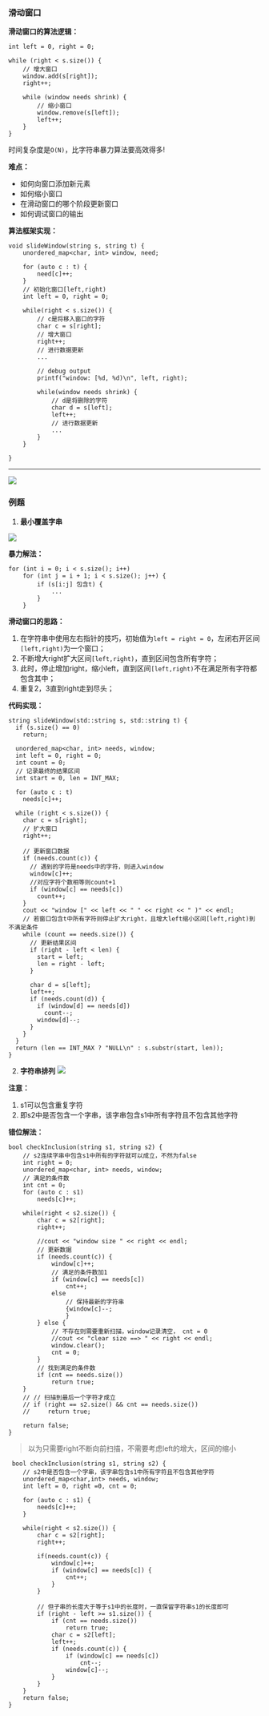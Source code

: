### 滑动窗口

**滑动窗口的算法逻辑：**

```
int left = 0, right = 0;

while (right < s.size()) {
    // 增大窗口
    window.add(s[right]);
    right++;
    
    while (window needs shrink) {
        // 缩小窗口
        window.remove(s[left]);
        left++;
    }
}
```

时间复杂度是`O(N)`，比字符串暴力算法要高效得多!

**难点：**

* 如何向窗口添加新元素
* 如何缩小窗口
* 在滑动窗口的哪个阶段更新窗口
* 如何调试窗口的输出

**算法框架实现：**

```
void slideWindow(string s, string t) {
    unordered_map<char, int> window, need;
    
    for (auto c : t) {
        need[c]++;
    }
    // 初始化窗口[left,right)
    int left = 0, right = 0;

    while(right < s.size()) {
        // c是将移入窗口的字符
        char c = s[right];
        // 增大窗口
        right++;
        // 进行数据更新
        ...

        // debug output
        printf("window: [%d, %d)\n", left, right);

        while(window needs shrink) {
            // d是将删除的字符
            char d = s[left];
            left++;
            // 进行数据更新
            ...
        }
    }

}
```

---

![](https://myimages-wqz.oss-cn-shanghai.aliyuncs.com/intern/202208191503510.png)
### 例题
1. **最小覆盖字串**

![](https://myimages-wqz.oss-cn-shanghai.aliyuncs.com/intern/202209011253860.png)

**暴力解法：**
```
for (int i = 0; i < s.size(); i++)
    for (int j = i + 1; i < s.size(); j++) {
        if (s[i:j] 包含t) {
            ...
        }
    }
```

**滑动窗口的思路：**

1. 在字符串中使用左右指针的技巧，初始值为`left = right = 0`，左闭右开区间`[left,right)`为一个窗口；
2. 不断增大right扩大区间`[left,right)`，直到区间包含所有字符；
3. 此时，停止增加right，缩小left，直到区间`[left,right)`不在满足所有字符都包含其中；
4. 重复2，3直到right走到尽头；

**代码实现：**
```
string slideWindow(std::string s, std::string t) {
  if (s.size() == 0)
    return;

  unordered_map<char, int> needs, window;
  int left = 0, right = 0;
  int count = 0;
  // 记录最终的结果区间
  int start = 0, len = INT_MAX;

  for (auto c : t)
    needs[c]++;

  while (right < s.size()) {
    char c = s[right];
    // 扩大窗口
    right++;

    // 更新窗口数据
    if (needs.count(c)) {
      // 遇到的字符是needs中的字符，则进入window
      window[c]++;
      //对应字符个数相等则count+1
      if (window[c] == needs[c])
        count++;
    }
    cout << "window [" << left << " " << right << " )" << endl;
    // 若窗口包含t中所有字符则停止扩大right，且增大left缩小区间[left,right)到不满足条件
    while (count == needs.size()) {
      // 更新结果区间
      if (right - left < len) {
        start = left;
        len = right - left;
      }

      char d = s[left];
      left++;
      if (needs.count(d)) {
        if (window[d] == needs[d])
          count--;
        window[d]--;
      }
    }
  }
  return (len == INT_MAX ? "NULL\n" : s.substr(start, len));
}
```

2. **字符串排列**
![](https://myimages-wqz.oss-cn-shanghai.aliyuncs.com/intern/202209011715521.png)

**注意：**
1. s1可以包含重复字符
2. 即s2中是否包含一个字串，该字串包含s1中所有字符且不包含其他字符

**错位解法：**
```
bool checkInclusion(string s1, string s2) {
    // s2连续字串中包含s1中所有的字符就可以成立，不然为false
    int right = 0;
    unordered_map<char, int> needs, window;
    // 满足的条件数
    int cnt = 0;
    for (auto c : s1)
        needs[c]++;
    
    while(right < s2.size()) {
        char c = s2[right];
        right++;

        //cout << "window size " << right << endl;
        // 更新数据
        if (needs.count(c)) {
            window[c]++;
            // 满足的条件数加1
            if (window[c] == needs[c])
                cnt++;
            else 
                // 保持最新的字符串
                {window[c]--;
                }
        } else {
            // 不存在则需要重新扫描，window记录清空， cnt = 0
            //cout << "clear size ==> " << right << endl;
            window.clear();
            cnt = 0;
        }
        // 找到满足的条件数
        if (cnt == needs.size())
            return true;
    }
    // // 扫描到最后一个字符才成立
    // if (right == s2.size() && cnt == needs.size()) 
    //     return true;

    return false;
}
```
> 以为只需要right不断向前扫描，不需要考虑left的增大，区间的缩小

```
 bool checkInclusion(string s1, string s2) {
    // s2中是否包含一个字串，该字串包含s1中所有字符且不包含其他字符
    unordered_map<char,int> needs, window;
    int left = 0, right =0, cnt = 0;

    for (auto c : s1) {
        needs[c]++;
    }

    while(right < s2.size()) {
        char c = s2[right];
        right++;

        if(needs.count(c)) {
            window[c]++;
            if (window[c] == needs[c]) {
                cnt++;
            }
        }

        // 但子串的长度大于等于s1中的长度时，一直保留字符串s1的长度即可
        if (right - left >= s1.size()) {
            if (cnt == needs.size())
                return true;
            char c = s2[left];
            left++;
            if (needs.count(c)) {
                if (window[c] == needs[c])
                    cnt--;
                window[c]--;
            }
        }
    }
    return false;
}
```



